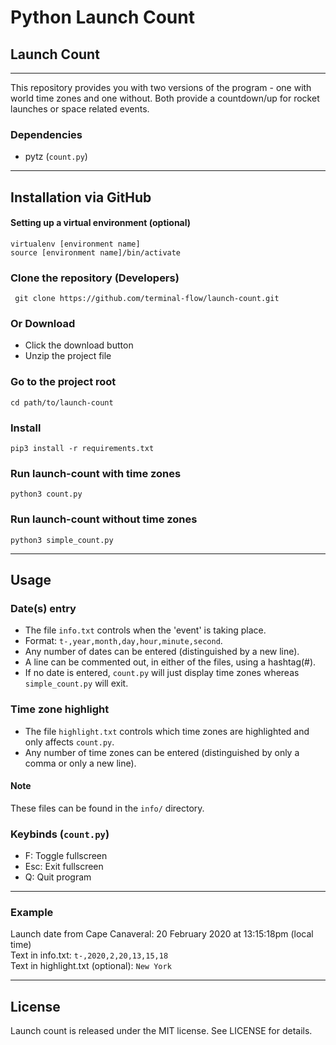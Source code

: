 # Python Launch Count
## Launch Count
---
This repository provides you with two versions of the program - one with world time zones and one without. Both provide a countdown/up for rocket launches or space related events.

### Dependencies
* pytz (`count.py`)

---
## Installation via GitHub
#### Setting up a virtual environment (optional)
```
virtualenv [environment name]
source [environment name]/bin/activate
```

### Clone the repository (Developers)
```
 git clone https://github.com/terminal-flow/launch-count.git
```

### Or Download
* Click the download button
* Unzip the project file

### Go to the project root
```
cd path/to/launch-count
```

### Install
```
pip3 install -r requirements.txt
```

### Run launch-count with time zones
```
python3 count.py
```

### Run launch-count without time zones
```
python3 simple_count.py
```

---
## Usage
### Date(s) entry
* The file `info.txt` controls when the 'event' is taking place.
* Format: `t-,year,month,day,hour,minute,second`.
* Any number of dates can be entered (distinguished by a new line).
* A line can be commented out, in either of the files, using a hashtag(#).
* If no date is entered, `count.py` will just display time zones whereas `simple_count.py` will exit.

### Time zone highlight
* The file `highlight.txt` controls which time zones are highlighted and only affects `count.py`.
* Any number of time zones can be entered (distinguished by only a comma or only a new line).

#### Note
These files can be found in the `info/` directory.

### Keybinds (`count.py`)
* F: Toggle fullscreen
* Esc: Exit fullscreen
* Q: Quit program

---
### Example
Launch date from Cape Canaveral: 20 February 2020 at 13:15:18pm (local time)
<br/>
Text in info.txt: `t-,2020,2,20,13,15,18`
<br/>
Text in highlight.txt (optional): `New York`

---
## License
Launch count is released under the MIT license. See LICENSE for details.
